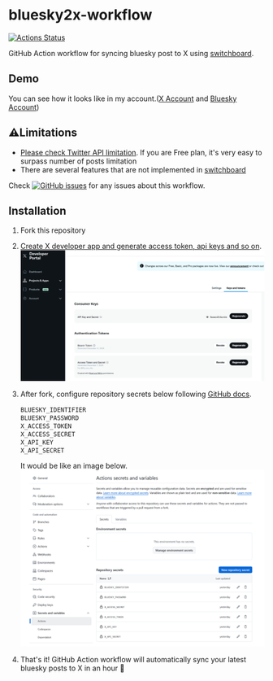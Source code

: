 # bluesky2x-workflow

[![Actions Status](https://github.com/go-zen-chu/bluesky2x-workflow/workflows/bluesky2x-cron/badge.svg)](https://github.com/go-zen-chu/bluesky2x-workflow/actions)

GitHub Action workflow for syncing bluesky post to X using [switchboard](https://github.com/go-zen-chu/switchboard).

## Demo

You can see how it looks like in my account.([X Account](https://x.com/Go_zen_chu) and [Bluesky Account](https://bsky.app/profile/amasuda.xyz))

## ⚠️Limitations

- [Please check Twitter API limitation](https://developer.x.com/en/portal/products/free). If you are Free plan, it's very easy to surpass number of posts limitation
- There are several features that are not implemented in [switchboard](https://github.com/go-zen-chu/switchboard/labels/enhancement)

Check [![GitHub issues](https://img.shields.io/github/issues/go-zen-chu/bluesky2x-workflow.svg)](https://github.com/go-zen-chu/bluesky2x-workflow/issues) for any issues about this workflow.

## Installation

1. Fork this repository
2. [Create X developer app and generate access token, api keys and so on](https://developer.x.com/en/docs/apps/overview).
    ![](./docs/x-developer-apps-secrets.png)

3. After fork, configure repository secrets below following [GitHub docs](https://docs.github.com/en/actions/security-for-github-actions/security-guides/using-secrets-in-github-actions).

    ```text
    BLUESKY_IDENTIFIER
    BLUESKY_PASSWORD
    X_ACCESS_TOKEN
    X_ACCESS_SECRET
    X_API_KEY
    X_API_SECRET
    ```

    It would be like an image below. ![](./docs/repository-secrets.png)
4. That's it! GitHub Action workflow will automatically sync your latest bluesky posts to X in an hour 🙂
 
